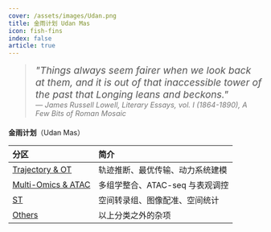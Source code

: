 ```yaml
---
cover: /assets/images/Udan.png
title: 金雨计划 Udan Mas
icon: fish-fins
index: false
article: true
---
```


<blockquote style="font-style: italic; font-size: 1.2rem; margin-top: 10px; color: #555;">
    "Things always seem fairer when we look back at them, and it is out of that inaccessible tower of the past that Longing leans and beckons."
    <br>
    <span style="font-size: 0.9rem; color: #777;">— James Russell Lowell, <em>Literary Essays, vol. I (1864-1890)</em>, A Few Bits of Roman Mosaic</span>
</blockquote>

<Badge text="Alpha" type="warn"/>

**金雨计划**（Udan Mas）

| 分区 | 简介 |
| :--- | :--- |
| [Trajectory & OT](./trajectory-ot/) | 轨迹推断、最优传输、动力系统建模 |
| [Multi-Omics & ATAC](./multi-omics-atac/) | 多组学整合、ATAC-seq 与表观调控 |
| [ST](./st/) | 空间转录组、图像配准、空间统计 |
| [Others](./others/) | 以上分类之外的杂项 |

